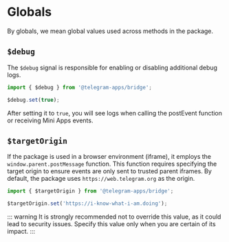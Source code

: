 # Globals

By globals, we mean global values used across methods in the package.

## `$debug`

The `$debug` signal is responsible for enabling or disabling additional debug logs.

```typescript
import { $debug } from '@telegram-apps/bridge';

$debug.set(true);
```

After setting it to `true`, you will see logs when calling the postEvent function or receiving Mini
Apps events.

## `$targetOrigin`

If the package is used in a browser environment (iframe), it employs the `window.parent.postMessage`
function. This function requires specifying the target origin to ensure events are only sent to
trusted parent iframes. By default, the package uses `https://web.telegram.org` as the origin.

```typescript
import { $targetOrigin } from '@telegram-apps/bridge';

$targetOrigin.set('https://i-know-what-i-am.doing');
```

::: warning
It is strongly recommended not to override this value, as it could lead to security issues. Specify
this value only when you are certain of its impact.
:::

[//]: # (## `$version`)

[//]: # ()

[//]: # (This signal is responsible for providing the information on which Telegram Mini Apps version)

[//]: # (is currently supported by the application.)

[//]: # ()

[//]: # (## Configuring)

[//]: # ()

[//]: # (As long as the package has no side effects &#40;it doesn't perform any operations on import&#41;, you)

[//]: # (should configure the global values by yourself. To do so, you should use the `configure` method:)

[//]: # ()

[//]: # (```ts)

[//]: # (import { configure, $version } from '@telegram-apps/bridge';)

[//]: # ()

[//]: # (console.log&#40;$version&#40;&#41;&#41;; // )

[//]: # (configure&#40;&#41;)

[//]: # (```)